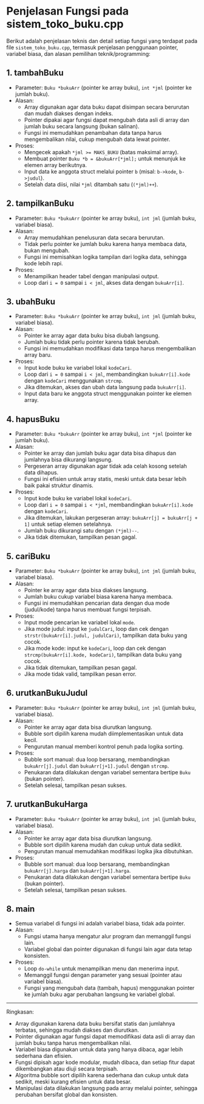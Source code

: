 # Penjelasan Fungsi pada sistem_toko_buku.cpp

Berikut adalah penjelasan teknis dan detail setiap fungsi yang terdapat pada file `sistem_toko_buku.cpp`, termasuk penjelasan penggunaan pointer, variabel biasa, dan alasan pemilihan teknik/programming:

## 1. tambahBuku

- Parameter: `Buku *bukuArr` (pointer ke array buku), `int *jml` (pointer ke jumlah buku).
- Alasan:
  - Array digunakan agar data buku dapat disimpan secara berurutan dan mudah diakses dengan indeks.
  - Pointer dipakai agar fungsi dapat mengubah data asli di array dan jumlah buku secara langsung (bukan salinan).
  - Fungsi ini memudahkan penambahan data tanpa harus mengembalikan nilai, cukup mengubah data lewat pointer.
- Proses:
  - Mengecek apakah `*jml >= MAKS_BUKU` (batas maksimal array).
  - Membuat pointer `Buku *b = &bukuArr[*jml];` untuk menunjuk ke elemen array berikutnya.
  - Input data ke anggota struct melalui pointer `b` (misal: `b->kode`, `b->judul`).
  - Setelah data diisi, nilai `*jml` ditambah satu (`(*jml)++`).

## 2. tampilkanBuku

- Parameter: `Buku *bukuArr` (pointer ke array buku), `int jml` (jumlah buku, variabel biasa).
- Alasan:
  - Array memudahkan penelusuran data secara berurutan.
  - Tidak perlu pointer ke jumlah buku karena hanya membaca data, bukan mengubah.
  - Fungsi ini memisahkan logika tampilan dari logika data, sehingga kode lebih rapi.
- Proses:
  - Menampilkan header tabel dengan manipulasi output.
  - Loop dari `i = 0` sampai `i < jml`, akses data dengan `bukuArr[i]`.

## 3. ubahBuku

- Parameter: `Buku *bukuArr` (pointer ke array buku), `int jml` (jumlah buku, variabel biasa).
- Alasan:
  - Pointer ke array agar data buku bisa diubah langsung.
  - Jumlah buku tidak perlu pointer karena tidak berubah.
  - Fungsi ini memudahkan modifikasi data tanpa harus mengembalikan array baru.
- Proses:
  - Input kode buku ke variabel lokal `kodeCari`.
  - Loop dari `i = 0` sampai `i < jml`, membandingkan `bukuArr[i].kode` dengan `kodeCari` menggunakan `strcmp`.
  - Jika ditemukan, akses dan ubah data langsung pada `bukuArr[i]`.
  - Input data baru ke anggota struct menggunakan pointer ke elemen array.

## 4. hapusBuku

- Parameter: `Buku *bukuArr` (pointer ke array buku), `int *jml` (pointer ke jumlah buku).
- Alasan:
  - Pointer ke array dan jumlah buku agar data bisa dihapus dan jumlahnya bisa dikurangi langsung.
  - Pergeseran array digunakan agar tidak ada celah kosong setelah data dihapus.
  - Fungsi ini efisien untuk array statis, meski untuk data besar lebih baik pakai struktur dinamis.
- Proses:
  - Input kode buku ke variabel lokal `kodeCari`.
  - Loop dari `i = 0` sampai `i < *jml`, membandingkan `bukuArr[i].kode` dengan `kodeCari`.
  - Jika ditemukan, lakukan pergeseran array: `bukuArr[j] = bukuArr[j + 1]` untuk setiap elemen setelahnya.
  - Jumlah buku dikurangi satu dengan `(*jml)--`.
  - Jika tidak ditemukan, tampilkan pesan gagal.

## 5. cariBuku

- Parameter: `Buku *bukuArr` (pointer ke array buku), `int jml` (jumlah buku, variabel biasa).
- Alasan:
  - Pointer ke array agar data bisa diakses langsung.
  - Jumlah buku cukup variabel biasa karena hanya membaca.
  - Fungsi ini memudahkan pencarian data dengan dua mode (judul/kode) tanpa harus membuat fungsi terpisah.
- Proses:
  - Input mode pencarian ke variabel lokal `mode`.
  - Jika mode judul: input ke `judulCari`, loop dan cek dengan `strstr(bukuArr[i].judul, judulCari)`, tampilkan data buku yang cocok.
  - Jika mode kode: input ke `kodeCari`, loop dan cek dengan `strcmp(bukuArr[i].kode, kodeCari)`, tampilkan data buku yang cocok.
  - Jika tidak ditemukan, tampilkan pesan gagal.
  - Jika mode tidak valid, tampilkan pesan error.

## 6. urutkanBukuJudul

- Parameter: `Buku *bukuArr` (pointer ke array buku), `int jml` (jumlah buku, variabel biasa).
- Alasan:
  - Pointer ke array agar data bisa diurutkan langsung.
  - Bubble sort dipilih karena mudah diimplementasikan untuk data kecil.
  - Pengurutan manual memberi kontrol penuh pada logika sorting.
- Proses:
  - Bubble sort manual: dua loop bersarang, membandingkan `bukuArr[j].judul` dan `bukuArr[j+1].judul` dengan `strcmp`.
  - Penukaran data dilakukan dengan variabel sementara bertipe `Buku` (bukan pointer).
  - Setelah selesai, tampilkan pesan sukses.

## 7. urutkanBukuHarga

- Parameter: `Buku *bukuArr` (pointer ke array buku), `int jml` (jumlah buku, variabel biasa).
- Alasan:
  - Pointer ke array agar data bisa diurutkan langsung.
  - Bubble sort dipilih karena mudah dan cukup untuk data sedikit.
  - Pengurutan manual memudahkan modifikasi logika jika dibutuhkan.
- Proses:
  - Bubble sort manual: dua loop bersarang, membandingkan `bukuArr[j].harga` dan `bukuArr[j+1].harga`.
  - Penukaran data dilakukan dengan variabel sementara bertipe `Buku` (bukan pointer).
  - Setelah selesai, tampilkan pesan sukses.

## 8. main

- Semua variabel di fungsi ini adalah variabel biasa, tidak ada pointer.
- Alasan:
  - Fungsi utama hanya mengatur alur program dan memanggil fungsi lain.
  - Variabel global dan pointer digunakan di fungsi lain agar data tetap konsisten.
- Proses:
  - Loop `do-while` untuk menampilkan menu dan menerima input.
  - Memanggil fungsi dengan parameter yang sesuai (pointer atau variabel biasa).
  - Fungsi yang mengubah data (tambah, hapus) menggunakan pointer ke jumlah buku agar perubahan langsung ke variabel global.

---

Ringkasan:

- Array digunakan karena data buku bersifat statis dan jumlahnya terbatas, sehingga mudah diakses dan diurutkan.
- Pointer digunakan agar fungsi dapat memodifikasi data asli di array dan jumlah buku tanpa harus mengembalikan nilai.
- Variabel biasa digunakan untuk data yang hanya dibaca, agar lebih sederhana dan efisien.
- Fungsi dipisah agar kode modular, mudah dibaca, dan setiap fitur dapat dikembangkan atau diuji secara terpisah.
- Algoritma bubble sort dipilih karena sederhana dan cukup untuk data sedikit, meski kurang efisien untuk data besar.
- Manipulasi data dilakukan langsung pada array melalui pointer, sehingga perubahan bersifat global dan konsisten.
